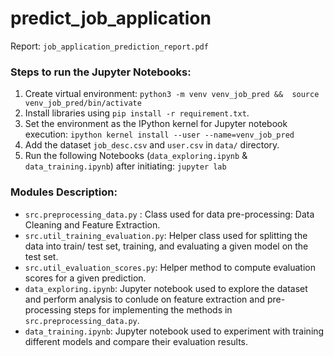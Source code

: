 # predict_job_application
Report: `job_application_prediction_report.pdf`

### Steps to run the Jupyter Notebooks:
1. Create virtual environment: `python3 -m venv venv_job_pred &&  source venv_job_pred/bin/activate`
2. Install libraries using `pip install -r requirement.txt`.
3. Set the environment as the IPython kernel for Jupyter notebook execution: 
`ipython kernel install --user --name=venv_job_pred`
3. Add the dataset `job_desc.csv` and `user.csv` in `data/` directory.
5. Run the following  Notebooks (`data_exploring.ipynb` & `data_training.ipynb`) after initiating: `jupyter lab`

### Modules Description:
- `src.preprocessing_data.py` : Class used for data pre-processing: Data Cleaning and Feature Extraction.
- `src.util_training_evaluation.py`: Helper class used for splitting the data into train/ test set, training, and evaluating a given model on the test set.
- `src.util_evaluation_scores.py`: Helper method to compute evaluation scores for a given prediction.
- `data_exploring.ipynb`: Jupyter notebook used to explore the dataset and perform analysis to conlude on feature extraction and pre-processing steps for implementing the methods in `src.preprocessing_data.py`.
- `data_training.ipynb`: Jupyter notebook used to experiment with training different models and compare their evaluation results.
